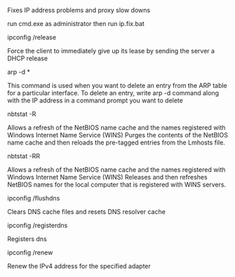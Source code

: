 Fixes IP address problems and proxy slow downs

run cmd.exe as administrator then run ip.fix.bat

ipconfig /release

Force the client to immediately give up its lease by sending the server a DHCP release

arp -d *

This command is used when you want to delete an entry from the ARP table for a particular interface. 
To delete an entry, write arp -d command along with the IP address in a command prompt you want to delete

nbtstat -R

Allows a refresh of the NetBIOS name cache and the names registered with Windows Internet Name Service (WINS)
Purges the contents of the NetBIOS name cache and then reloads the pre-tagged entries from the Lmhosts file.

nbtstat -RR

Allows a refresh of the NetBIOS name cache and the names registered with Windows Internet Name Service (WINS)
Releases and then refreshes NetBIOS names for the local computer that is registered with WINS servers.

ipconfig /flushdns

Clears DNS cache files and resets DNS resolver cache

ipconfig /registerdns

Registers dns

ipconfig /renew

Renew the IPv4 address for the specified adapter

